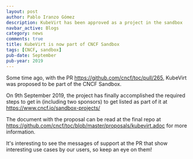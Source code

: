 ```yaml
---
layout: post
author: Pablo Iranzo Gómez
description: KubeVirt has been approved as a project in the sandbox
navbar_active: Blogs
category: news
comments: true
title: KubeVirt is now part of CNCF Sandbox
tags: [CNCF, sandbox]
pub-date: September
pub-year: 2019
---
```


Some time ago, with the PR <https://github.com/cncf/toc/pull/265>, KubeVirt was proposed to be part of the CNCF Sandbox.

On 9th September 2019, the project has finally accomplished the required steps to get in (including two sponsors) to get listed as part of it at <https://www.cncf.io/sandbox-projects/>

The document with the proposal can be read at the final repo at <https://github.com/cncf/toc/blob/master/proposals/kubevirt.adoc> for more information.

It's interesting to see the messages of support at the PR that show interesting use cases by our users, so keep an eye on them!
